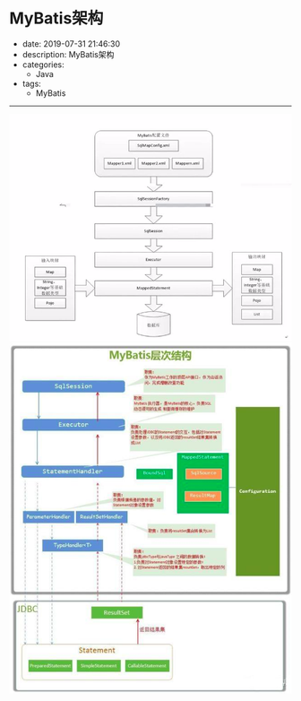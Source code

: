 #   MyBatis架构
+ date: 2019-07-31 21:46:30
+ description: MyBatis架构
+ categories:
  - Java
+ tags:
  - MyBatis
---
![](../images/20190731016.png)
![](../images/20190731015.png)
